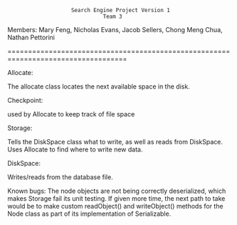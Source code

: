                         Search Engine Project Version 1
                                  Team 3
Members: Mary Feng, Nicholas Evans, Jacob Sellers, Chong Meng Chua, Nathan Pettorini


===================================================================================

Allocate:

The allocate class locates the next available space in the disk.

Checkpoint:

used by Allocate to keep track of file space

Storage:

Tells the DiskSpace class what to write, as well as reads from DiskSpace. Uses Allocate to 
find where to write new data. 

DiskSpace:

Writes/reads from the database file.


Known bugs:
The node objects are not being correctly deserialized, which makes Storage fail its unit testing. 
If given more time, the next path to take would be to make custom readObject() and writeObject() 
methods for the Node class as part of its implementation of Serializable. 
